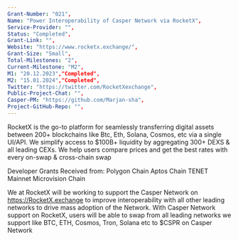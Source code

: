 ```yaml
---
Grant-Number: "021",
Name: "Power Interoperability of Casper Network via RocketX",
Service-Provider: "",
Status: "Completed",
Grant-Link: "",
Website: "https://www.rocketx.exchange/",
Grant-Size: "Small",
Total-Milestones: "2",
Current-Milestone: "M2",
M1: "20.12.2023","Completed",
M2: "15.01.2024","Completed",
Twitter: "https://twitter.com/RocketXexchange",
Public-Project-Chat: "",
Casper-PM: "https://github.com/Marjan-sha",
Project-GitHub-Repo: "",
---
```

<!--lang:en--> 
RocketX is the go-to platform for seamlessly transferring digital assets between 200+ blockchains like
Btc, Eth, Solana, Cosmos, etc via a single UI/API.
We simplify access to $100B+ liquidity by aggregating 300+ DEXS & all leading CEXs.
We help users compare prices and get the best rates with every on-swap & cross-chain swap

Developer Grants Received from:
Polygon Chain
Aptos Chain
TENET Mainnet
Microvision Chain

We at RocketX will be working to support the Casper Network on https://RocketX.exchange to improve
interoperability with all other leading networks to drive mass adoption of the Network.
With Casper Network support on RocketX, users will be able to swap from all leading networks we
support like BTC, ETH, Cosmos, Tron, Solana etc to $CSPR on Casper Network

<!--lang:es--] 
 RocketX es la plataforma para transferir activos digitales sin problemas entre más de 200 blockchains como
Btc, Eth, Solana, Cosmos, etc. a través de una única interfaz de usuario/API.
Simplificamos el acceso a más de 100.000 millones de dólares de liquidez agregando más de 300 DEXS y todos los CEX líderes.
Ayudamos a los usuarios a comparar precios y obtener las mejores tarifas con cada swap on-swap y cross-chain.

Subvenciones para desarrolladores recibidas de:
Polygon Chain
Cadena Aptos
TENET Mainnet
Cadena Microvision

En RocketX trabajaremos para apoyar a la red Casper en https://RocketX.exchange para mejorar la interoperabilidad con todas las demás redes líderes y así impulsar la adopción masiva de la red.
interoperabilidad con todas las demás redes líderes para impulsar la adopción masiva de la Red.
Con el soporte de Casper Network en RocketX, los usuarios podrán intercambiar desde todas las redes líderes que
como BTC, ETH, Cosmos, Tron, Solana, etc. a $CSPR en Casper Network.

<!--lang:de--] 
RocketX ist die erste Plattform für den nahtlosen Transfer von digitalen Vermögenswerten zwischen 200+ Blockchains wie
Btc, Eth, Solana, Cosmos, etc. über eine einzige UI/API.
Wir vereinfachen den Zugang zu $100B+ Liquidität, indem wir 300+ DEXS und alle führenden CEXs zusammenführen.
Wir helfen Nutzern, Preise zu vergleichen und die besten Preise bei jedem On-Swap & Cross-Chain-Swap zu erhalten.

Entwicklerzuschüsse erhalten von:
Polygon-Kette
Aptos-Kette
TENET Hauptnetz
Microvision-Kette

Wir bei RocketX werden daran arbeiten, das Casper Network auf https://RocketX.exchange zu unterstützen, um die
Interoperabilität mit allen anderen führenden Netzwerken zu verbessern, um die Massenakzeptanz des Netzwerks zu fördern.
Mit der Unterstützung des Casper-Netzwerks auf RocketX werden die Nutzer in der Lage sein, von allen führenden Netzwerken, die wir unterstützen, zu tauschen.
wie BTC, ETH, Cosmos, Tron, Solana usw. in $CSPR auf dem Casper Network

<!--lang:fr--] 
RocketX est la plateforme de référence pour le transfert transparent d'actifs numériques entre plus de 200 blockchains telles que
Btc, Eth, Solana, Cosmos, etc. via une interface utilisateur/API unique.
Nous simplifions l'accès à une liquidité de plus de 100 milliards de dollars en agrégeant plus de 300 DEXS et tous les principaux CEX.
Nous aidons les utilisateurs à comparer les prix et à obtenir les meilleurs taux pour chaque swap on-swap et cross-chain.

Subventions aux développeurs reçues de :
Chaîne Polygon
Chaîne Aptos
TENET Mainnet
Chaîne Microvision

Chez RocketX, nous nous efforcerons de soutenir le réseau Casper sur https://RocketX.exchange afin d'améliorer l'interopérabilité avec tous les autres réseaux de premier plan pour favoriser l'adoption massive du réseau.
l'interopérabilité avec tous les autres réseaux de premier plan afin de favoriser l'adoption massive du réseau.
Avec la prise en charge du réseau Casper par RocketX, les utilisateurs seront en mesure d'échanger avec tous les principaux réseaux que nous prenons en charge, tels que BTC, ETH, Microvision, etc.
comme BTC, ETH, Cosmos, Tron, Solana, etc. vers $CSPR sur le réseau Casper.

<!--lang:pl--] 
RocketX to platforma do płynnego przesyłania zasobów cyfrowych między ponad 200 łańcuchami bloków, takimi jak
Btc, Eth, Solana, Cosmos itp. za pośrednictwem jednego interfejsu użytkownika/API.
Upraszczamy dostęp do ponad 100 mld USD płynności poprzez agregację ponad 300 DEXS i wszystkich wiodących CEX.
Pomagamy użytkownikom porównywać ceny i uzyskiwać najlepsze stawki przy każdym swapie on-swap i cross-chain.

Dotacje dla deweloperów otrzymane od:
Polygon Chain
Aptos Chain
TENET Mainnet
Microvision Chain

W RocketX będziemy pracować nad wsparciem Casper Network na https://RocketX.exchange, aby poprawić
interoperacyjności ze wszystkimi innymi wiodącymi sieciami, aby zwiększyć masową adopcję sieci.
Dzięki wsparciu Casper Network na RocketX, użytkownicy będą mogli wymieniać ze wszystkich wiodących sieci, które wspieramy, takich jak
wspieramy, takich jak BTC, ETH, Cosmos, Tron, Solana itp. do $CSPR w sieci Casper.
<!--lang:uk--] 
RocketX - це універсальна платформа для безперешкодного переказу цифрових активів між 200+ блокчейнами, такими як
Btc, Eth, Solana, Cosmos, тощо за допомогою єдиного UI/API.
Ми спрощуємо доступ до ліквідності на суму понад $100 млрд, об'єднуючи 300+ DEXS та всі провідні CEX.
Ми допомагаємо користувачам порівнювати ціни та отримувати найкращі ставки при кожному внутрішньому та міжланцюговому свопі.

Гранти для розробників, отримані від:
Polygon Chain
Aptos Chain
TENET Mainnet
Microvision Chain

Ми в RocketX будемо працювати над підтримкою мережі Casper Network на https://RocketX.exchange, щоб поліпшити
сумісність з усіма іншими провідними мережами, щоб сприяти масовому впровадженню мережі.
Завдяки підтримці Casper Network на RocketX, користувачі зможуть обмінюватися з усіма провідними мережами, які ми підтримуємо, такими як
підтримуваних нами, таких як BTC, ETH, Cosmos, Tron, Solana тощо, на $CSPR в Casper Network
[!--lang:*-->  
